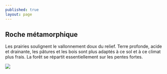 ```yaml
---
published: true
layout: page
---
```

## Roche métamorphique

Les prairies soulignent le vallonnement doux du relief. Terre profonde, acide et drainante, les pâtures et les bois sont plus adaptés à ce sol et à ce climat plus frais. La forêt se répartit essentiellement sur les pentes fortes.


![]({{site.baseurl}}/data/images/3/geographie/03_GEOGRAPHIE_POP_UP_03.jpg)
